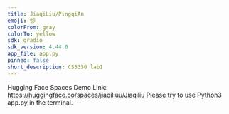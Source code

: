 ```yaml
---
title: JiaqiLiu/PingqiAn
emoji: 😻
colorFrom: gray
colorTo: yellow
sdk: gradio
sdk_version: 4.44.0
app_file: app.py
pinned: false
short_description: CS5330 lab1
---
```


Hugging Face Spaces Demo Link: https://huggingface.co/spaces/jiaqiliuu/Jiaqiliu
Please try to use Python3 app.py in the terminal.
